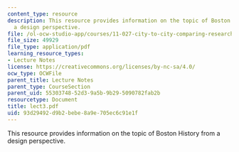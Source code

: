 ```yaml
---
content_type: resource
description: This resource provides information on the topic of Boston History from
  a design perspective.
file: /ol-ocw-studio-app/courses/11-027-city-to-city-comparing-researching-and-writing-about-cities-spring-2006/93d29492d9b2bebe8a9e705ec6c91e1f_lect3.pdf
file_size: 49929
file_type: application/pdf
learning_resource_types:
- Lecture Notes
license: https://creativecommons.org/licenses/by-nc-sa/4.0/
ocw_type: OCWFile
parent_title: Lecture Notes
parent_type: CourseSection
parent_uid: 55303748-52d3-9a5b-9b29-5090782fab2b
resourcetype: Document
title: lect3.pdf
uid: 93d29492-d9b2-bebe-8a9e-705ec6c91e1f
---
```

This resource provides information on the topic of Boston History from a design perspective.